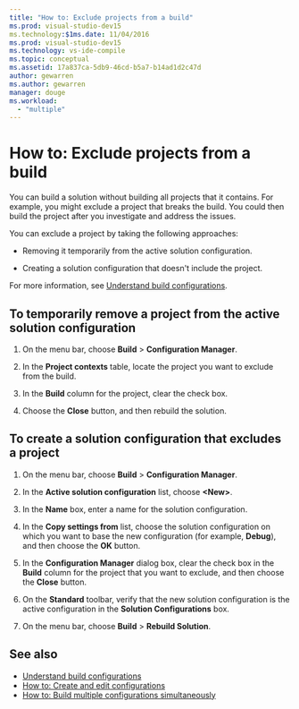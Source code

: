 ```yaml
---
title: "How to: Exclude projects from a build"
ms.prod: visual-studio-dev15
ms.technology:$1ms.date: 11/04/2016
ms.prod: visual-studio-dev15
ms.technology: vs-ide-compile
ms.topic: conceptual
ms.assetid: 17a837ca-5db9-46cd-b5a7-b14ad1d2c47d
author: gewarren
ms.author: gewarren
manager: douge
ms.workload:
  - "multiple"
---
```

# How to: Exclude projects from a build

You can build a solution without building all projects that it contains. For example, you might exclude a project that breaks the build. You could then build the project after you investigate and address the issues.

You can exclude a project by taking the following approaches:

-   Removing it temporarily from the active solution configuration.

-   Creating a solution configuration that doesn't include the project.

For more information, see [Understand build configurations](../ide/understanding-build-configurations.md).

## To temporarily remove a project from the active solution configuration

1.  On the menu bar, choose **Build** > **Configuration Manager**.

2.  In the **Project contexts** table, locate the project you want to exclude from the build.

3.  In the **Build** column for the project, clear the check box.

4.  Choose the **Close** button, and then rebuild the solution.

## To create a solution configuration that excludes a project

1.  On the menu bar, choose **Build** > **Configuration Manager**.

2.  In the **Active solution configuration** list, choose **\<New>**.

3.  In the **Name** box, enter a name for the solution configuration.

4.  In the **Copy settings from** list, choose the solution configuration on which you want to base the new configuration (for example, **Debug**), and then choose the **OK** button.

5.  In the **Configuration Manager** dialog box, clear the check box in the **Build** column for the project that you want to exclude, and then choose the **Close** button.

6.  On the **Standard** toolbar, verify that the new solution configuration is the active configuration in the **Solution Configurations** box.

7.  On the menu bar, choose **Build** > **Rebuild Solution**.

## See also

- [Understand build configurations](../ide/understanding-build-configurations.md)
- [How to: Create and edit configurations](../ide/how-to-create-and-edit-configurations.md)
- [How to: Build multiple configurations simultaneously](../ide/how-to-build-multiple-configurations-simultaneously.md)